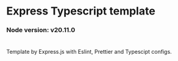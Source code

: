 # Express Typescript template

### Node version: v20.11.0

#
Template by Express.js with Eslint, Prettier and Typescipt configs.
